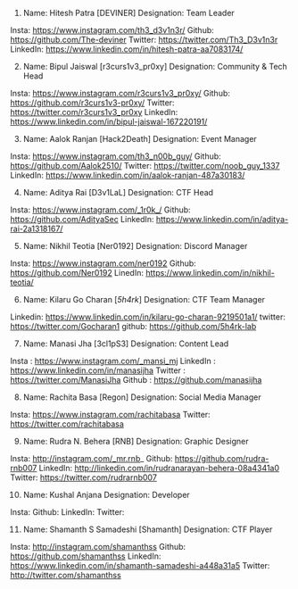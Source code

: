 1. Name: Hitesh Patra [DEVINER]
Designation: Team Leader

Insta: https://www.instagram.com/th3_d3v1n3r/
Github: https://github.com/The-deviner
Twitter: https://twitter.com/Th3_D3v1n3r
LinkedIn: https://www.linkedin.com/in/hitesh-patra-aa7083174/

2. Name: Bipul Jaiswal [r3curs1v3_pr0xy]
Designation: Community & Tech Head

Insta: https://www.instagram.com/r3curs1v3_pr0xy/
Github: https://github.com/r3curs1v3-pr0xy/
Twitter: https://twitter.com/r3curs1v3_pr0xy
LinkedIn: https://www.linkedin.com/in/bipul-jaiswal-167220191/

3. Name: Aalok Ranjan [Hack2Death]
Designation: Event Manager 

Insta: https://www.instagram.com/th3_n00b_guy/
Github: https://github.com/Aalok2510/
Twitter: https://twitter.com/noob_guy_1337
LinkedIn: https://www.linkedin.com/in/aalok-ranjan-487a30183/

4. Name: Aditya Rai [D3v1LaL]
Designation: CTF Head

Insta: https://www.instagram.com/_1r0k_/
Github: https://github.com/AdityaSec
LinkedIn: https://www.linkedin.com/in/aditya-rai-2a1318167/

5. Name: Nikhil Teotia [Ner0192]
Designation: Discord Manager

Insta: https://www.instagram.com/ner0192
Github: https://github.com/Ner0192
LinedIn: https://www.linkedin.com/in/nikhil-teotia/

6. Name: Kilaru Go Charan [_5h4rk_]
Designation: CTF Team Manager

Linkedin: https://www.linkedin.com/in/kilaru-go-charan-9219501a1/
twitter: https://twitter.com/Gocharan1
github: https://github.com/5h4rk-lab

7. Name: Manasi Jha [3cl1pS3]
Designation: Content Lead

Insta : https://www.instagram.com/_mansi_mj
LinkedIn : https://www.linkedin.com/in/manasijha
Twitter : https://twitter.com/ManasiJha
Github : https://github.com/manasijha

8. Name: Rachita Basa [Regon]
Designation: Social Media Manager

Insta: https://www.instagram.com/rachitabasa
Twitter: https://twitter.com/rachitabasa

9. Name: Rudra N. Behera [RNB]
Designation: Graphic Designer

Insta: http://instagram.com/_mr.rnb_
Github: https://github.com/rudra-rnb007
LinkedIn: http://linkedin.com/in/rudranarayan-behera-08a4341a0
Twitter: https://twitter.com/rudrarnb007

10. Name: Kushal Anjana
Designation: Developer

Insta: 
Github: 
LinkedIn: 
Twitter:

11. Name: Shamanth S Samadeshi [Shamanth]
Designation: CTF Player

Insta: http://instagram.com/shamanthss
Github: https://github.com/shamanthss
LinkedIn: https://www.linkedin.com/in/shamanth-samadeshi-a448a31a5
Twitter: http://twitter.com/shamanthss